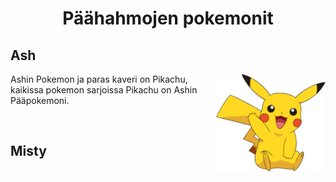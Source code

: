 <h1 align="center">Päähahmojen pokemonit</h1>

<h2>Ash</h2> 
<p><img align="right" width="175" length="175" src="76479dd91dc55c2768ddccfc30a4fbf5.png">Ashin Pokemon ja paras kaveri on Pikachu, kaikissa pokemon sarjoissa Pikachu on Ashin Pääpokemoni.</p>

&nbsp;
&nbsp;
&nbsp;
&nbsp;
<h2>Misty</h2>
<p>
